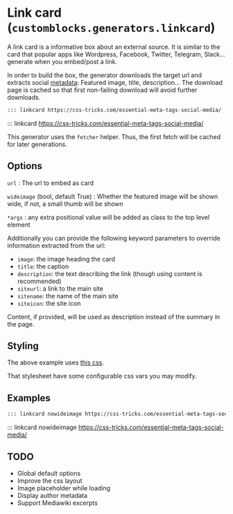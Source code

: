 # Link card (`customblocks.generators.linkcard`)

A link card is a informative box about an external source.
It is similar to the card that popular apps like
Wordpress, Facebook, Twitter, Telegram, Slack...
generate when you embed/post a link.

In order to build the box,
the generator downloads the target url and extracts social [metadata][SocialMeta]:
Featured image, title, description...
The download page is cached so that first non-failing download will avoid further downloads.

[SocialMeta]: https://css-tricks.com/essential-meta-tags-social-media/

```markdown
::: linkcard https://css-tricks.com/essential-meta-tags-social-media/
```

::: linkcard https://css-tricks.com/essential-meta-tags-social-media/

This generator uses the `fetcher` helper.
Thus, the first fetch will be cached for later generations.

## Options


`url`
: The url to embed as card

`wideimage` (bool, default True)
: Whether the featured image will be shown wide, if not, a small thumb will be shown

`*args`
: any extra positional value will be added as class to the top level element

Additionally you can provide the following keyword parameters
to override information extracted from the url:

- `image`: the image heading the card
- `title`: the caption
- `description`: the text describing the link (though using content is recommended)
- `siteurl`: a link to the main site
- `sitename`: the name of the main site
- `siteicon`: the site icon

Content, if provided, will be used as description instead of the summary in the page.


## Styling

The above example uses [this css](css/linkcard.css).

That stylesheet have some configurable css vars you may modify.

## Examples

```markdown
::: linkcard nowideimage https://css-tricks.com/essential-meta-tags-social-media/
```

::: linkcard nowideimage https://css-tricks.com/essential-meta-tags-social-media/

## TODO

- Global default options
- Improve the css layout
- Image placeholder while loading
- Display author metadata
- Support Mediawiki excerpts

